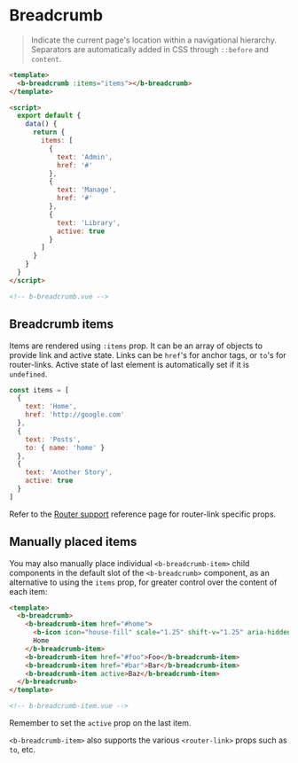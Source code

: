 # Breadcrumb

> Indicate the current page's location within a navigational hierarchy. Separators are automatically
> added in CSS through <code>::before</code> and <code>content</code>.

```html
<template>
  <b-breadcrumb :items="items"></b-breadcrumb>
</template>

<script>
  export default {
    data() {
      return {
        items: [
          {
            text: 'Admin',
            href: '#'
          },
          {
            text: 'Manage',
            href: '#'
          },
          {
            text: 'Library',
            active: true
          }
        ]
      }
    }
  }
</script>

<!-- b-breadcrumb.vue -->
```

## Breadcrumb items

Items are rendered using `:items` prop. It can be an array of objects to provide link and active
state. Links can be `href`'s for anchor tags, or `to`'s for router-links. Active state of last
element is automatically set if it is `undefined`.

<!-- eslint-disable no-unused-vars -->

```js
const items = [
  {
    text: 'Home',
    href: 'http://google.com'
  },
  {
    text: 'Posts',
    to: { name: 'home' }
  },
  {
    text: 'Another Story',
    active: true
  }
]
```

Refer to the [Router support](/docs/reference/router-links) reference page for router-link specific
props.

## Manually placed items

You may also manually place individual `<b-breadcrumb-item>` child components in the default slot of
the `<b-breadcrumb>` component, as an alternative to using the `items` prop, for greater control
over the content of each item:

```html
<template>
  <b-breadcrumb>
    <b-breadcrumb-item href="#home">
      <b-icon icon="house-fill" scale="1.25" shift-v="1.25" aria-hidden="true"></b-icon>
      Home
    </b-breadcrumb-item>
    <b-breadcrumb-item href="#foo">Foo</b-breadcrumb-item>
    <b-breadcrumb-item href="#bar">Bar</b-breadcrumb-item>
    <b-breadcrumb-item active>Baz</b-breadcrumb-item>
  </b-breadcrumb>
</template>

<!-- b-breadcrumb-item.vue -->
```

Remember to set the `active` prop on the last item.

`<b-breadcrumb-item>` also supports the various `<router-link>` props such as `to`, etc.

<!-- Component reference added automatically from component package.json -->
